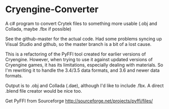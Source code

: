# Cryengine-Converter
A c# program to convert Crytek files to something more usable (.obj and Collada, maybe .fbx if possible)

See the github-master for the actual code. Had some problems syncing up Visual Studio and github, 
so the master branch is a bit of a lost cause.

This is a refactoring of the PyFFI tool created for earlier versions of Cryengine. However, when trying 
to use it against updated versions of Cryengine games, it has its limitations, 
especially dealing with materials. So I'm rewriting it to handle the 3.4/3.5 data formats, and 3.6 and newer
data formats.

Output is to .obj and Collada (.dae), although I'd like to include .fbx.  A direct .blend file creator
would be nice too.

Get PyFFI from Sourceforge http://sourceforge.net/projects/pyffi/files/


